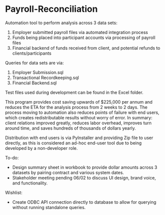 # Payroll-Reconciliation

Automation tool to perform analysis across 3 data sets:
1. Employer submitted payroll files via automated integration process
2. Funds being placed into participant accounts via processing of payroll files
3. Financial backend of funds received from client, and potential refunds to clients/participants

Queries for data sets are via:
1. Employer Submission.sql
2. Transactional Recordkeeping.sql
3. Financial Backend.sql

Test files used during development can be found in the Excel folder.

This program provides cost saving upwards of $225,000 per annum and reduces the ETA for the analysis process from 2 weeks to 2 days.
The process moving to automation also reduces points of failure with end users, which creates redistributable results without worry of error.
In summary: client relations improved greatly, reduces labor overhead, improves turn around time, and saves hundreds of thousands of dollars yearly.

Distribution with end users is via PyInstaller and providing Zip file to user directly, as this is considered an ad-hoc end-user tool due to being developed by a
non-developer role.

To-do:
- Design summary sheet in workbook to provide dollar amounts across 3 datasets by pairing contract and various system dates.
- Stakeholder meeting pending 06/02 to discuss UI design, brand voice, and functionality.

Wishlist:
- Create ODBC API connection directly to database to allow for querying without running standalone queries.
